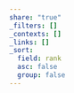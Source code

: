 ```yaml
---
share: "true"
_filters: []
_contexts: []
_links: []
_sort:
  field: rank
  asc: false
  group: false
---
```

